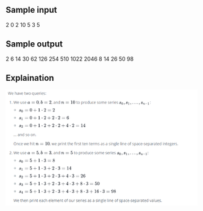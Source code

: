 ## Sample input
2
0 2 10
5 3 5

## Sample output
2 6 14 30 62 126 254 510 1022 2046
8 14 26 50 98

## Explaination
![Alt text](image.png)